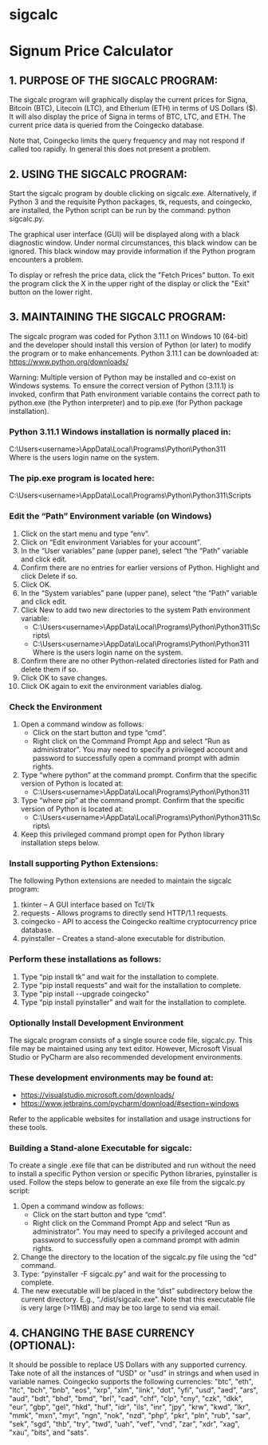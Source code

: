 # sigcalc
# Signum Price Calculator

## 1. PURPOSE OF THE SIGCALC PROGRAM:
The sigcalc program will graphically display the current prices for Signa, Bitcoin (BTC), Litecoin (LTC), and Etherium (ETH) in terms of US Dollars ($).  It will also display the price of Signa in terms of BTC, LTC, and ETH.  The current price data is queried from the Coingecko database.  

Note that, Coingecko limits the query frequency and may not respond if called too
rapidly.  In general this does not present a problem.  

## 2. USING THE SIGCALC PROGRAM:
Start the sigcalc program by double clicking on sigcalc.exe.  Alternatively, if Python 3 and the requisite Python packages, tk, requests, and coingecko, are installed, the Python script can be run by the command: python sigcalc.py.

The graphical user interface (GUI) will be displayed along with a black diagnostic window. Under normal circumstances, this black window can be ignored.  This black window may provide information if the Python program encounters a problem.

To display or refresh the price data, click the "Fetch Prices" button.  To exit the program click the X in the upper right of the display or click the "Exit" button on the lower right.

## 3. MAINTAINING THE SIGCALC PROGRAM:
The sigcalc program was coded for Python 3.11.1 on Windows 10 (64-bit) and the developer should install this version of Python (or later) to modify the program or to make enhancements.  Python 3.11.1 can be downloaded at: https://www.python.org/downloads/

Warning: Multiple version of Python may be installed and co-exist on Windows systems. To ensure the correct version of Python (3.11.1) is invoked, confirm that Path environment variable contains the correct path to python.exe (the Python interpreter) and to pip.exe (for Python package installation).

### Python 3.11.1 Windows installation is normally placed in:
C:\Users\<username>\AppData\Local\Programs\Python\Python311\
Where <username> is the users login name on the system.

### The pip.exe program is located here:
C:\Users\<username>\AppData\Local\Programs\Python\Python311\Scripts

### Edit the “Path” Environment variable (on Windows)
1. Click on the start menu and type “env”.
2. Click on “Edit environment Variables for your account”.
3. In the “User variables” pane (upper pane), select “the “Path” variable and click edit.
4. Confirm there are no entries for earlier versions of Python. Highlight and click Delete if so.
5. Click OK.
6. In the “System variables” pane (upper pane), select “the “Path” variable and click edit.
7. Click New to add two new directories to the system Path environment variable:
   - C:\Users\<username>\AppData\Local\Programs\Python\Python311\Scripts\
   - C:\Users\<username>\AppData\Local\Programs\Python\Python311\
Where <username> is the users login name on the system.
9. Confirm there are no other Python-related directories listed for Path and delete them if so.
10. Click OK to save changes.
11. Click OK again to exit the environment variables dialog.

### Check the Environment
1. Open a command window as follows:
   - Click on the start button and type “cmd”.
   - Right click on the Command Prompt App and select “Run as administrator”. 
You may need to specify a privileged account and password to successfully open a command prompt with admin rights.
2. Type “where python” at the command prompt.  Confirm that the specific version of Python is located at:
   - C:\Users\<username>\AppData\Local\Programs\Python\Python311
4. Type “where pip” at the command prompt. Confirm that the specific version of Python is located at:
   - C:\Users\<username>\AppData\Local\Programs\Python\Python311\Scripts\
5. Keep this privileged command prompt open for Python library installation steps below.

### Install supporting Python Extensions:
The following Python extensions are needed to maintain the sigcalc program:
1. tkinter – A GUI interface based on Tcl/Tk
2. requests - Allows programs to directly send HTTP/1.1 requests.
3. coingecko - API to access the Coingecko realtime cryptocurrency price database.
4. pyinstaller – Creates a stand-alone executable for distribution.

### Perform these installations as follows:
1. Type “pip install tk” and wait for the installation to complete.
2. Type “pip install requests” and wait for the installation to complete.
3. Type "pip install --upgrade coingecko"
4. Type “pip install pyinstaller” and wait for the installation to complete.

### Optionally Install Development Environment
The sigcalc program consists of a single source code file, sigcalc.py. This file may 
be maintained using any text editor.  However, Microsoft Visual Studio or PyCharm are 
also recommended development environments.

### These development environments may be found at:
   - https://visualstudio.microsoft.com/downloads/
   - https://www.jetbrains.com/pycharm/download/#section=windows

Refer to the applicable websites for installation and usage instructions for these tools.

### Building a Stand-alone Executable for sigcalc:
To create a single .exe file that can be distributed and run without the need to install 
a specific Python version or specific Python libraries, pyinstaller is used. Follow the 
steps below to generate an exe file from the sigcalc.py script:
1. Open a command window as follows:
   - Click on the start button and type “cmd”.
   - Right click on the Command Prompt App and select “Run as administrator”. You may need to specify a privileged account and password to successfully open a command prompt with admin rights.
2. Change the directory to the location of the sigcalc.py file using the “cd” command.
3. Type: “pyinstaller -F sigcalc.py” and wait for the processing to complete.
4. The new executable will be placed in the “dist” subdirectory below the current directory. E.g., “./dist/sigcalc.exe”.
Note that this executable file is very large (>11MB) and may be too large to send via email.

## 4. CHANGING THE BASE CURRENCY (OPTIONAL):
It should be possible to replace US Dollars with any supported currency.  Take note of 
all the instances of "USD" or "usd" in strings and when used in variable names.  Coingecko
supports the following currencies:
  "btc",
  "eth",
  "ltc",
  "bch",
  "bnb",
  "eos",
  "xrp",
  "xlm",
  "link",
  "dot",
  "yfi",
  "usd",
  "aed",
  "ars",
  "aud",
  "bdt",
  "bhd",
  "bmd",
  "brl",
  "cad",
  "chf",
  "clp",
  "cny",
  "czk",
  "dkk",
  "eur",
  "gbp",
  "gel",
  "hkd",
  "huf",
  "idr",
  "ils",
  "inr",
  "jpy",
  "krw",
  "kwd",
  "lkr",
  "mmk",
  "mxn",
  "myr",
  "ngn",
  "nok",
  "nzd",
  "php",
  "pkr",
  "pln",
  "rub",
  "sar",
  "sek",
  "sgd",
  "thb",
  "try",
  "twd",
  "uah",
  "vef",
  "vnd",
  "zar",
  "xdr",
  "xag",
  "xau",
  "bits", and
  "sats".
